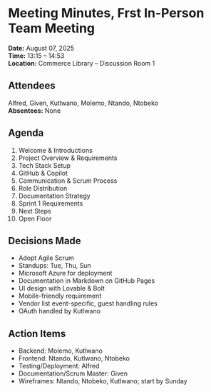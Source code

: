 # Meeting Minutes, Frst In-Person Team Meeting

**Date:** August 07, 2025  
**Time:** 13:15 – 14:53  
**Location:** Commerce Library – Discussion Room 1  

## Attendees
Alfred, Given, Kutlwano, Molemo, Ntando, Ntobeko  
**Absentees:** None  

## Agenda
1. Welcome & Introductions
2. Project Overview & Requirements
3. Tech Stack Setup
4. GitHub & Copilot
5. Communication & Scrum Process
6. Role Distribution
7. Documentation Strategy
8. Sprint 1 Requirements
9. Next Steps
10. Open Floor

## Decisions Made
- Adopt Agile Scrum
- Standups: Tue, Thu, Sun
- Microsoft Azure for deployment
- Documentation in Markdown on GitHub Pages
- UI design with Lovable & Bolt
- Mobile-friendly requirement
- Vendor list event-specific, guest handling rules
- OAuth handled by Kutlwano

## Action Items
- Backend: Molemo, Kutlwano
- Frontend: Ntando, Kutlwano, Ntobeko
- Testing/Deployment: Alfred
- Documentation/Scrum Master: Given
- Wireframes: Ntando, Ntobeko, Kutlwano; start by Sunday
